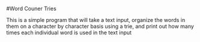 #Word Couner Tries

This is a simple program that will take a text input, organize the words in them on a character by character basis using a trie, and print out how many times each individual word is used in the text input
